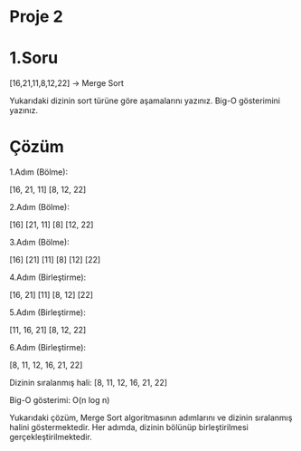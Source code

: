 # Proje 2

# 1.Soru
[16,21,11,8,12,22] -> Merge Sort

Yukarıdaki dizinin sort türüne göre aşamalarını yazınız. Big-O gösterimini yazınız.

# Çözüm

1.Adım (Bölme):

[16, 21, 11]    [8, 12, 22]

2.Adım (Bölme):

[16]    [21, 11]     [8]    [12, 22]

3.Adım (Bölme):

[16]    [21]    [11]   [8]    [12]    [22]

4.Adım (Birleştirme):

[16, 21]    [11]     [8, 12]    [22]

5.Adım (Birleştirme):

[11, 16, 21]     [8, 12, 22]

6.Adım (Birleştirme):

[8, 11, 12, 16, 21, 22]

Dizinin sıralanmış hali: [8, 11, 12, 16, 21, 22]

Big-O gösterimi: O(n log n)

Yukarıdaki çözüm, Merge Sort algoritmasının adımlarını ve dizinin sıralanmış halini göstermektedir. Her adımda, dizinin bölünüp birleştirilmesi gerçekleştirilmektedir.
